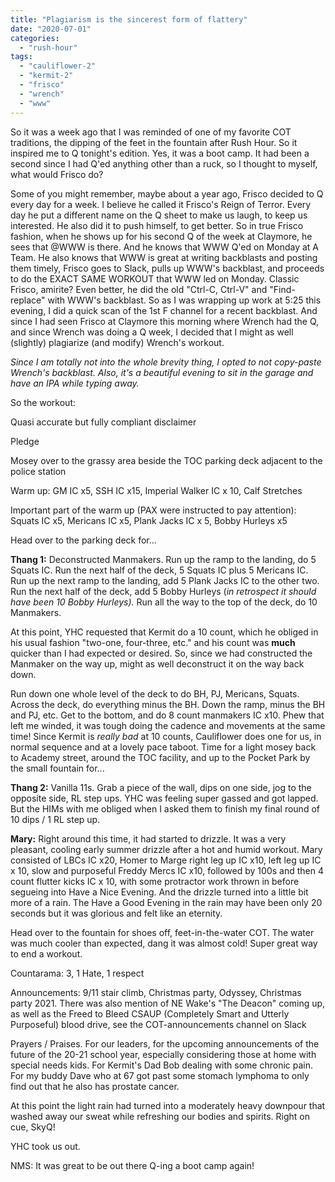 ```yaml
---
title: "Plagiarism is the sincerest form of flattery"
date: "2020-07-01"
categories: 
  - "rush-hour"
tags: 
  - "cauliflower-2"
  - "kermit-2"
  - "frisco"
  - "wrench"
  - "www"
---
```


So it was a week ago that I was reminded of one of my favorite COT traditions, the dipping of the feet in the fountain after Rush Hour. So it inspired me to Q tonight's edition. Yes, it was a boot camp. It had been a second since I had Q'ed anything other than a ruck, so I thought to myself, what would Frisco do?

Some of you might remember, maybe about a year ago, Frisco decided to Q every day for a week. I believe he called it Frisco's Reign of Terror. Every day he put a different name on the Q sheet to make us laugh, to keep us interested. He also did it to push himself, to get better. So in true Frisco fashion, when he shows up for his second Q of the week at Claymore, he sees that @WWW is there. And he knows that WWW Q'ed on Monday at A Team. He also knows that WWW is great at writing backblasts and posting them timely, Frisco goes to Slack, pulls up WWW's backblast, and proceeds to do the EXACT SAME WORKOUT that WWW led on Monday. Classic Frisco, amirite? Even better, he did the old "Ctrl-C, Ctrl-V" and "Find-replace" with WWW's backblast. So as I was wrapping up work at 5:25 this evening, I did a quick scan of the 1st F channel for a recent backblast. And since I had seen Frisco at Claymore this morning where Wrench had the Q, and since Wrench was doing a Q week, I decided that I might as well (slightly) plagiarize (and modify) Wrench's workout.

_Since I am totally not into the whole brevity thing, I opted to not copy-paste Wrench's backblast. Also, it's a beautiful evening to sit in the garage and have an IPA while typing away._

So the workout:

Quasi accurate but fully compliant disclaimer

Pledge

Mosey over to the grassy area beside the TOC parking deck adjacent to the police station

Warm up: GM IC x5, SSH IC x15, Imperial Walker IC x 10, Calf Stretches

Important part of the warm up (PAX were instructed to pay attention): Squats IC x5, Mericans IC x5, Plank Jacks IC x 5, Bobby Hurleys x5

Head over to the parking deck for...

**Thang 1:** Deconstructed Manmakers. Run up the ramp to the landing, do 5 Squats IC. Run the next half of the deck, 5 Squats IC plus 5 Mericans IC. Run up the next ramp to the landing, add 5 Plank Jacks IC to the other two. Run the next half of the deck, add 5 Bobby Hurleys (_in retrospect it should have been 10 Bobby Hurleys)._ Run all the way to the top of the deck, do 10 Manmakers.

At this point, YHC requested that Kermit do a 10 count, which he obliged in his usual fashion "two-one, four-three, etc." and his count was **much** quicker than I had expected or desired. So, since we had constructed the Manmaker on the way up, might as well deconstruct it on the way back down.

Run down one whole level of the deck to do BH, PJ, Mericans, Squats. Across the deck, do everything minus the BH. Down the ramp, minus the BH and PJ, etc. Get to the bottom, and do 8 count manmakers IC x10. Phew that left me winded, it was tough doing the cadence and movements at the same time! Since Kermit is _really bad_ at 10 counts, Cauliflower does one for us, in normal sequence and at a lovely pace taboot. Time for a light mosey back to Academy street, around the TOC facility, and up to the Pocket Park by the small fountain for...

**Thang 2:** Vanilla 11s. Grab a piece of the wall, dips on one side, jog to the opposite side, RL step ups. YHC was feeling super gassed and got lapped. But the HIMs with me obliged when I asked them to finish my final round of 10 dips / 1 RL step up.

**Mary:** Right around this time, it had started to drizzle. It was a very pleasant, cooling early summer drizzle after a hot and humid workout. Mary consisted of LBCs IC x20, Homer to Marge right leg up IC x10, left leg up IC x 10, slow and purposeful Freddy Mercs IC x10, followed by 100s and then 4 count flutter kicks IC x 10, with some protractor work thrown in before segueing into Have a Nice Evening. And the drizzle turned into a little bit more of a rain. The Have a Good Evening in the rain may have been only 20 seconds but it was glorious and felt like an eternity.

Head over to the fountain for shoes off, feet-in-the-water COT. The water was much cooler than expected, dang it was almost cold! Super great way to end a workout.

Countarama: 3, 1 Hate, 1 respect

Announcements: 9/11 stair climb, Christmas party, Odyssey, Christmas party 2021. There was also mention of NE Wake's "The Deacon" coming up, as well as the Freed to Bleed CSAUP (Completely Smart and Utterly Purposeful) blood drive, see the COT-announcements channel on Slack

Prayers / Praises. For our leaders, for the upcoming announcements of the future of the 20-21 school year, especially considering those at home with special needs kids. For Kermit's Dad Bob dealing with some chronic pain. For my buddy Dave who at 67 got past some stomach lymphoma to only find out that he also has prostate cancer.

At this point the light rain had turned into a moderately heavy downpour that washed away our sweat while refreshing our bodies and spirits. Right on cue, SkyQ!

YHC took us out.

NMS: It was great to be out there Q-ing a boot camp again!
